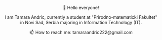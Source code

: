 


<p align="center">
👋 Hello everyone!
</r>

<p align="center">
I am Tamara Andric, currently a student at "Prirodno-matematicki Fakultet" in Novi Sad, Serbia majoring in Information Technology (IT).
</p>
<p align="center">
📫 How to reach me: tamaraandric222@gmail.com
</p>


<!---
- 👋 Hi, I’m @TamaraAndric
- 👀 I’m interested in ...
- 🌱 I’m currently learning ...
- 💞️ I’m looking to collaborate on ...
- 📫 How to reach me ...
--->
<!---
TamaraAndric/TamaraAndric is a ✨ special ✨ repository because its `README.md` (this file) appears on your GitHub profile.
You can click the Preview link to take a look at your changes.
--->
